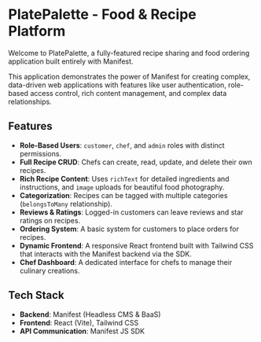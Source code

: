 # PlatePalette - Food & Recipe Platform

Welcome to PlatePalette, a fully-featured recipe sharing and food ordering application built entirely with Manifest.

This application demonstrates the power of Manifest for creating complex, data-driven web applications with features like user authentication, role-based access control, rich content management, and complex data relationships.

## Features

- **Role-Based Users**: `customer`, `chef`, and `admin` roles with distinct permissions.
- **Full Recipe CRUD**: Chefs can create, read, update, and delete their own recipes.
- **Rich Recipe Content**: Uses `richText` for detailed ingredients and instructions, and `image` uploads for beautiful food photography.
- **Categorization**: Recipes can be tagged with multiple categories (`belongsToMany` relationship).
- **Reviews & Ratings**: Logged-in customers can leave reviews and star ratings on recipes.
- **Ordering System**: A basic system for customers to place orders for recipes.
- **Dynamic Frontend**: A responsive React frontend built with Tailwind CSS that interacts with the Manifest backend via the SDK.
- **Chef Dashboard**: A dedicated interface for chefs to manage their culinary creations.

## Tech Stack

- **Backend**: Manifest (Headless CMS & BaaS)
- **Frontend**: React (Vite), Tailwind CSS
- **API Communication**: Manifest JS SDK
